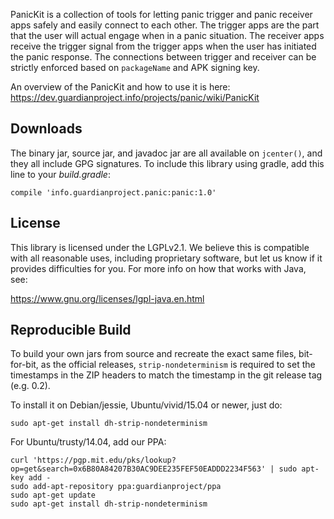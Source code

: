 
PanicKit is a collection of tools for letting panic trigger and panic receiver
apps safely and easily connect to each other. The trigger apps are the part
that the user will actual engage when in a panic situation. The receiver apps
receive the trigger signal from the trigger apps when the user has initiated
the panic response. The connections between trigger and receiver can be
strictly enforced based on `packageName` and APK signing key.

An overview of the PanicKit and how to use it is here:
https://dev.guardianproject.info/projects/panic/wiki/PanicKit


Downloads
---------

The binary jar, source jar, and javadoc jar are all available on `jcenter()`,
and they all include GPG signatures.  To include this library using gradle,
add this line to your *build.gradle*:

    compile 'info.guardianproject.panic:panic:1.0'


License
-------

This library is licensed under the LGPLv2.1.  We believe this is compatible
with all reasonable uses, including proprietary software, but let us know if
it provides difficulties for you.  For more info on how that works with Java,
see:

https://www.gnu.org/licenses/lgpl-java.en.html


Reproducible Build
------------------

To build your own jars from source and recreate the exact same files,
bit-for-bit, as the official releases, `strip-nondeterminism` is
required to set the timestamps in the ZIP headers to match the
timestamp in the git release tag (e.g. 0.2).

To install it on Debian/jessie, Ubuntu/vivid/15.04 or newer, just do:

    sudo apt-get install dh-strip-nondeterminism

For Ubuntu/trusty/14.04, add our PPA:

    curl 'https://pgp.mit.edu/pks/lookup?op=get&search=0x6B80A84207B30AC9DEE235FEF50EADDD2234F563' | sudo apt-key add -
    sudo add-apt-repository ppa:guardianproject/ppa
    sudo apt-get update
    sudo apt-get install dh-strip-nondeterminism

